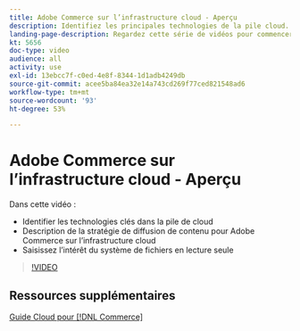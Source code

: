 ```yaml
---
title: Adobe Commerce sur l’infrastructure cloud - Aperçu
description: Identifiez les principales technologies de la pile cloud. Décrivez la stratégie de diffusion de contenu d’Adobe Commerce. Saisissez l’intérêt du système de fichiers en lecture seule.
landing-page-description: Regardez cette série de vidéos pour commencer à tirer partie de l’infrastructure cloud utilisée pour le déploiement et la gestion d’Adobe Commerce.
kt: 5656
doc-type: video
audience: all
activity: use
exl-id: 13ebcc7f-c0ed-4e8f-8344-1d1adb4249db
source-git-commit: acee5ba84ea32e14a743cd269f77ced821548ad6
workflow-type: tm+mt
source-wordcount: '93'
ht-degree: 53%

---
```


# Adobe Commerce sur l’infrastructure cloud - Aperçu

Dans cette vidéo :

- Identifier les technologies clés dans la pile de cloud &#x200B;
- Description de la stratégie de diffusion de contenu pour Adobe Commerce sur l’infrastructure cloud
- Saisissez l’intérêt du système de fichiers en lecture seule

>[!VIDEO](https://video.tv.adobe.com/v/35298?quality=12&learn=on)

## Ressources supplémentaires

[Guide Cloud pour [!DNL Commerce]](https://devdocs.magento.com/cloud/bk-cloud.html)
